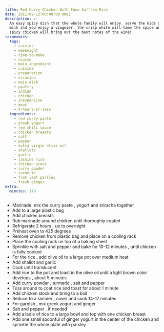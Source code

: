 ```yaml
---
title: Red Curry Chicken With Faux Saffron Rice
date: 2011-09-13T00:00:00.000Z
description: >-
  An easy spicy dish that the whole family will enjoy. serve the kids a glass of
  milk and you enjoy a viognier. the crisp white will tame the spice and the
  spicy chicken will bring out the best notes of the wine!
taxonomies:
  tags:
    - curries
    - weeknight
    - time-to-make
    - course
    - main-ingredient
    - cuisine
    - preparation
    - occasion
    - main-dish
    - poultry
    - indian
    - chicken
    - inexpensive
    - meat
    - 4-hours-or-less
  ingredients:
    - red curry paste
    - greek yogurt
    - red chili sauce
    - chicken breasts
    - salt
    - pepper
    - extra virgin olive oil
    - shallots
    - garlic
    - jasmine rice
    - chicken stock
    - curry powder
    - turmeric
    - flat leaf parsley
    - fresh ginger
extra:
  minutes: 170
---
```

 - Marinade: mix the curry paste , yogurt and sriracha together
 - Add to a large plastic bag
 - Add chicken breasts
 - Rub marinade around chicken until thoroughly coated
 - Refrigerate 2 hours , up to overnight
 - Preheat oven to 425 degrees
 - Remove chicken from plastic bag and place on a cooling rack
 - Place the cooling rack on top of a baking sheet
 - Sprinkle with salt and pepper and bake for 10-12 minutes , until chicken is fully cooked
 - For the rice , add olive oil to a large pot over medium heat
 - Add shallot and garlic
 - Cook until translucent
 - Add rice to the pot and toast in the olive oil until a light brown color develops , about 5 minutes
 - Add curry powder , turmeric , salt and pepper
 - Toss around to coat rice and toast for about 1 minute
 - Add chicken stock and bring to a boil
 - Reduce to a simmer , cover and cook 14-17 minutes
 - For garnish , mix greek yogurt and ginger
 - Salt and pepper , if needed
 - Add a ladle of rice to a large bowl and top with one chicken breast
 - Add one small spoonful of ginger yogurt in the center of the chicken and sprinkle the whole plate with parsley
